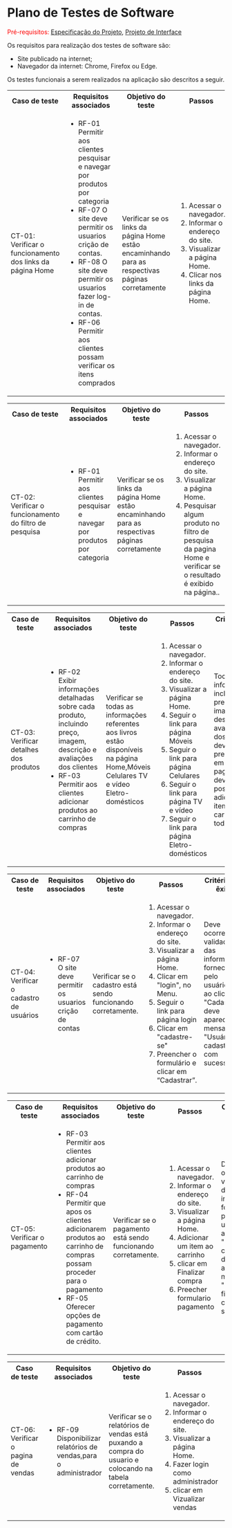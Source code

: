 # Plano de Testes de Software

<span style="color:red">Pré-requisitos: <a href="https://github.com/ICEI-PUC-Minas-PMV-ADS/ads-e1-exemplo-vida-de-estudante/tree/main/documentos/02-Especificação%20do%20Projeto.md"> Especificação do Projeto</a></span>, <a href="https://github.com/ICEI-PUC-Minas-PMV-ADS/ads-e1-exemplo-vida-de-estudante/tree/main/documentos/04-Projeto%20de%20Interface.md"> Projeto de Interface</a>

Os requisitos para realização dos testes de software são:
<ul><li>Site publicado na internet;</li>
<li>Navegador da internet: Chrome, Firefox ou Edge.</li>
</ul>

Os testes funcionais a serem realizados na aplicação são descritos a seguir.

<table>
 <tr>
  <th>Caso de teste</th>
  <th>Requisitos associados</th>
  <th>Objetivo do teste</th>
  <th>Passos</th>
  <th>Critérios de êxito</th>
  <th>Responsável</th>
 </tr>
 <tr>
  <td>CT-01: Verificar o funcionamento dos links da página Home</td>
  <td>
   <ul>
    <li>RF-01	Permitir aos clientes pesquisar e navegar por produtos por categoria</li>
    <li>RF-07	O site deve permitir os usuarios crição de contas.</li>
   <li>RF-08	O site deve permitir os usuarios fazer log-in de contas.</li>
   <li>RF-06	Permitir aos clientes possam verificar os itens comprados</li>
    
   </ul>
  </td>
  <td>Verificar se os links da página Home estão encaminhando para as respectivas páginas corretamente</td>
  <td>
   <ol>
    <li>Acessar o navegador.</li>
    <li>Informar o endereço do site.</li>
    <li>Visualizar a página Home.</li>
    <li>Clicar nos links da página Home.</li>
   </ol>
   </td>
  <td>Todos os links da página Home devem encaminhar os usuários para as páginas descritas.</td>
  <td>Estevão</td>
 </tr>
</table>

 <table>
 <tr>
  <th>Caso de teste</th>
  <th>Requisitos associados</th>
  <th>Objetivo do teste</th>
  <th>Passos</th>
  <th>Critérios de êxito</th>
  <th>Responsável</th>
 </tr>
 <tr>
  <td>CT-02: Verificar o funcionamento do filtro de pesquisa</td>
  <td>
 
<ul><li>RF-01	Permitir aos clientes pesquisar e navegar por produtos por categoria</li></ul>
  
   
  </td>
  <td>Verificar se os links da página Home estão encaminhando para as respectivas páginas corretamente</td>
  <td>
   <ol>
    <li>Acessar o navegador.</li>
    <li>Informar o endereço do site.</li>
    <li>Visualizar a página Home.</li>
    <li>Pesquisar algum produto no filtro de pesquisa da pagina Home e verificar se o resultado é exibido na página..</li>
   </ol>
   </td>
  <td>Os dados inseridos no filtro de pesquisa devem retornar algum produto presente na pagina.</td>
  <td>Estevão</td>
 </tr>
</table>

 <table>
 <tr>
  <th>Caso de teste</th>
  <th>Requisitos associados</th>
  <th>Objetivo do teste</th>
  <th>Passos</th>
  <th>Critérios de êxito</th>
  <th>Responsável</th>
 </tr>
 <tr>
  <td>CT-03: Verificar detalhes dos produtos</td>
  <td>
 
<ul><li>RF-02	Exibir informações detalhadas sobre cada produto, incluindo preço, imagem, descrição e avaliações dos clientes</li>
<li>RF-03	Permitir aos clientes adicionar produtos ao carrinho de compras</li></ul>
  
   
  </td>
  <td>Verificar se todas as informações referentes aos livros estão disponíveis na página Home,Móveis
Celulares
TV e vídeo
Eletro-domésticos</td>
  <td>
   <ol>
    <li>Acessar o navegador.</li>
    <li>Informar o endereço do site.</li>
    <li>Visualizar a página Home.</li>
    <li>Seguir o link para página Móveis</li>
    <li>Seguir o link para página Celulares</li>
    <li>Seguir o link para página TV e vídeo</li>
    <li>Seguir o link para página Eletro-domésticos</li>
   </ol>
   </td>
  <td>Todas as informações, incluindo preço, imagem, descrição e avaliações dos clientes, devem estar presentes em todas as paginas e deve ser possivel adicionar o item ao carrinho em todas.</td>
  <td>Estevão</td>
 </tr>
</table>

 <table>
 <tr>
  <th>Caso de teste</th>
  <th>Requisitos associados</th>
  <th>Objetivo do teste</th>
  <th>Passos</th>
  <th>Critérios de êxito</th>
  <th>Responsável</th>
 </tr>
 <tr>
  <td>CT-04: Verificar o cadastro de usuários</td>
  <td>
 
<ul><li>RF-07	O site deve permitir os usuarios crição de contas</li></ul>
  
   
  </td>
  <td>Verificar se o cadastro está sendo funcionando corretamente.</td>
  <td>
   <ol>
    <li>Acessar o navegador.</li>
    <li>Informar o endereço do site.</li>
    <li>Visualizar a página Home.</li>
    <li>Clicar em "login", no Menu.</li>
    <li>Seguir o link para página login</li>
    <li>Clicar em "cadastre-se"</li>
    <li>Preencher o formulário e clicar em “Cadastrar”.</li>
   </ol>
   </td>
  <td>Deve ocorrer uma validação das informações fornecidas pelo usuário, e ao clicar em "Cadastrar", deve aparecer a mensagem "Usuário cadastrado com sucesso".</td>
  <td>Estevão</td>
 </tr>
</table>

 <table>
 <tr>
  <th>Caso de teste</th>
  <th>Requisitos associados</th>
  <th>Objetivo do teste</th>
  <th>Passos</th>
  <th>Critérios de êxito</th>
  <th>Responsável</th>
 </tr>
 <tr>
  <td>CT-05: Verificar o pagamento</td>
  <td>
 
<ul>
    <li>RF-03	Permitir aos clientes adicionar produtos ao carrinho de compras</li>
    <li>RF-04	Permitir que apos os clientes adicionarem produtos ao carrinho de compras possam proceder para o pagamento</li>
    <li>RF-05	Oferecer opções de pagamento com cartão de crédito.</li>
   </ul>
   </td>
   
  </td>
  <td>Verificar se o pagamento está sendo funcionando corretamente.</td>
  <td>
   <ol>
    <li>Acessar o navegador.</li>
    <li>Informar o endereço do site.</li>
    <li>Visualizar a página Home.</li>
    <li>Adicionar um item ao carrinho</li>
    <li>clicar em Finalizar compra</li>
    <li>Preecher formulario pagamento</li>
   </ol>
   </td>
  <td>Deve ocorrer uma validação das informações fornecidas pelo usuário, e ao clicar em "Finalizar-compra", deve aparecer a mensagem "Compra finalizada com sucesso".</td>
  <td>Estevão</td>
 </tr>
</table>

 <table>
 <tr>
  <th>Caso de teste</th>
  <th>Requisitos associados</th>
  <th>Objetivo do teste</th>
  <th>Passos</th>
  <th>Critérios de êxito</th>
  <th>Responsável</th>
 </tr>
 <tr>
  <td>CT-06: Verificar o pagina de vendas</td>
  <td>
 
<ul>
    <li>RF-09	Disponibilizar relatórios de vendas,para o administrador</li>
    
   </ul>
   </td>
   
  </td>
  <td>Verificar se o relatórios de vendas está puxando a compra do usuario e colocando na tabela corretamente.</td>
  <td>
   <ol>
    <li>Acessar o navegador.</li>
    <li>Informar o endereço do site.</li>
    <li>Visualizar a página Home.</li>
    <li>Fazer login como administrador</li>
    <li>clicar em Vizualizar vendas</li>
   </ol>
   </td>
  <td>Apos o usuario finalizar compra deve aparecer uma tabela com nome do cliente/item-comprado/endereço-entrega/preço-item.</td>
  <td>Estevão</td>
 </tr>
</table>



